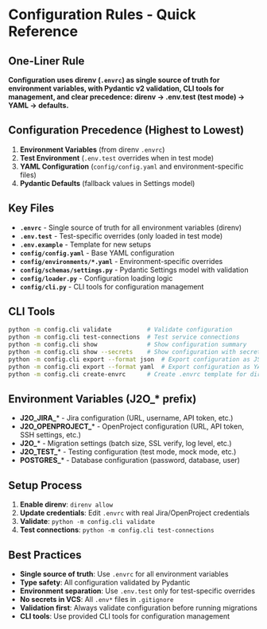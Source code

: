 # Configuration Rules - Quick Reference

## One-Liner Rule
**Configuration uses direnv (`.envrc`) as single source of truth for environment variables, with Pydantic v2 validation, CLI tools for management, and clear precedence: direnv → .env.test (test mode) → YAML → defaults.**

## Configuration Precedence (Highest to Lowest)
1. **Environment Variables** (from direnv `.envrc`)
2. **Test Environment** (`.env.test` overrides when in test mode)
3. **YAML Configuration** (`config/config.yaml` and environment-specific files)
4. **Pydantic Defaults** (fallback values in Settings model)

## Key Files
- **`.envrc`** - Single source of truth for all environment variables (direnv)
- **`.env.test`** - Test-specific overrides (only loaded in test mode)
- **`.env.example`** - Template for new setups
- **`config/config.yaml`** - Base YAML configuration
- **`config/environments/*.yaml`** - Environment-specific overrides
- **`config/schemas/settings.py`** - Pydantic Settings model with validation
- **`config/loader.py`** - Configuration loading logic
- **`config/cli.py`** - CLI tools for configuration management

## CLI Tools
```bash
python -m config.cli validate          # Validate configuration
python -m config.cli test-connections  # Test service connections
python -m config.cli show              # Show configuration summary
python -m config.cli show --secrets    # Show configuration with secrets
python -m config.cli export --format json  # Export configuration as JSON
python -m config.cli export --format yaml  # Export configuration as YAML
python -m config.cli create-envrc      # Create .envrc template for direnv
```

## Environment Variables (J2O_* prefix)
- **J2O_JIRA_*** - Jira configuration (URL, username, API token, etc.)
- **J2O_OPENPROJECT_*** - OpenProject configuration (URL, API token, SSH settings, etc.)
- **J2O_*** - Migration settings (batch size, SSL verify, log level, etc.)
- **J2O_TEST_*** - Testing configuration (test mode, mock mode, etc.)
- **POSTGRES_*** - Database configuration (password, database, user)

## Setup Process
1. **Enable direnv**: `direnv allow`
2. **Update credentials**: Edit `.envrc` with real Jira/OpenProject credentials
3. **Validate**: `python -m config.cli validate`
4. **Test connections**: `python -m config.cli test-connections`

## Best Practices
- **Single source of truth**: Use `.envrc` for all environment variables
- **Type safety**: All configuration validated by Pydantic
- **Environment separation**: Use `.env.test` only for test-specific overrides
- **No secrets in VCS**: All `.env*` files in `.gitignore`
- **Validation first**: Always validate configuration before running migrations
- **CLI tools**: Use provided CLI tools for configuration management 
